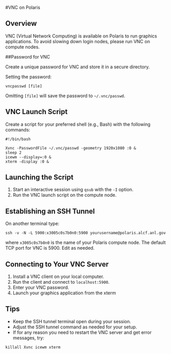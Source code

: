 #VNC on Polaris

## Overview

VNC (Virtual Network Computing) is available on Polaris to run graphics applications. To avoid slowing down login nodes, please run VNC on compute nodes.

##Password for VNC

Create a unique password for VNC and store it in a secure directory.

Setting the password:

```
vncpasswd [file]
```

Omitting `[file]` will save the password to `~/.vnc/passwd`.

## VNC Launch Script

Create a script for your preferred shell (e.g., Bash) with the following commands:

```
#!/bin/bash

Xvnc -PasswordFile ~/.vnc/passwd -geometry 1920x1080 :0 &
sleep 2
icewm --display=:0 &
xterm -display :0 &
```

## Launching the Script
1. Start an interactive session using `qsub` with the `-I` option.
2. Run the VNC launch script on the compute node.

## Establishing an SSH Tunnel

On another terminal type:

```
ssh -v -N -L 5900:x3005c0s7b0n0:5900 yourusername@polaris.alcf.anl.gov
```

where `x3005c0s7b0n0` is the name of your Polaris compute node. The default TCP port for VNC is 5900. Edit as needed.


## Connecting to Your VNC Server
1. Install a VNC client on your local computer.
2. Run the client and connect to `localhost:5900`.
3. Enter your VNC password.
4. Launch your graphics application from the xterm

## Tips
- Keep the SSH tunnel terminal open during your session.
- Adjust the SSH tunnel command as needed for your setup.
- If for any reason you need to restart the VNC server and get error messages, try:
```
killall Xvnc icewm xterm
```



